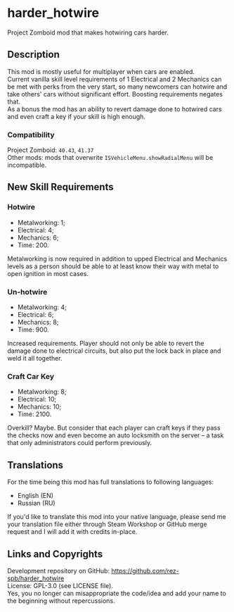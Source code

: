 # harder_hotwire
Project Zomboid mod that makes hotwiring cars harder.
## Description
This mod is mostly useful for multiplayer when cars are enabled.  
Current vanilla skill level requirements of 1 Electrical and 2 Mechanics can be met with perks from the very start, so many newcomers can hotwire and take others' cars without significant effort. Boosting requirements negates that.  
As a bonus the mod has an ability to revert damage done to hotwired cars and even craft a key if your skill is high enough.

### Compatibility
Project Zomboid: `40.43`, `41.37`  
Other mods: mods that overwrite `ISVehicleMenu.showRadialMenu` will be incompatible.
## New Skill Requirements
### Hotwire
* Metalworking: 1;
* Electrical: 4;
* Mechanics: 6;
* Time: 200.

Metalworking is now required in addition to upped Electrical and Mechanics levels as a person should be able to at least know their way with metal to open ignition in most cases.
### Un-hotwire
* Metalworking: 4;
* Electrical: 6;
* Mechanics: 8;
* Time: 900.

Increased requirements. Player should not only be able to revert the damage done to electrical circuits, but also put the lock back in place and weld it all together.
### Craft Car Key
* Metalworking: 8;
* Electrical: 10;
* Mechanics: 10;
* Time: 2100.

Overkill? Maybe. But consider that each player can craft keys if they pass the checks now and even become an auto locksmith on the server – a task that only administrators could perform previously.
## Translations
For the time being this mod has full translations to following languages:
* English (EN)
* Russian (RU)

If you'd like to translate this mod into your native language, please send me your translation file either through Steam Workshop or GitHub merge request and I will add it with credits in-place.
## Links and Copyrights
Development repository on GitHub: https://github.com/rez-spb/harder_hotwire  
License: GPL-3.0 (see LICENSE file).  
Yes, you no longer can misappropriate the code/idea and add your name to the beginning without repercussions.